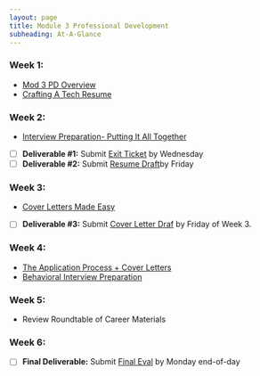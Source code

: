 ```yaml
---
layout: page
title: Module 3 Professional Development
subheading: At-A-Glance
---
```


### Week 1:
  * [Mod 3 PD Overview](./Pd_overview)
  * [Crafting A Tech Resume](https://docs.google.com/presentation/d/e/2PACX-1vRDqx6yceiHWcOEiKjEp0Hr43o6yb4WtF60jJFRAOKCeTIbrYf0iA9bDMk1jumn1lMP0R-5MV-wfkMY/pub?start=false&loop=false&delayms=3000&slide=id.p1)
    
### Week 2:
  * [Interview Preparation- Putting It All Together](./Interview_Preparation)
  * [ ] **Deliverable #1:** Submit [Exit Ticket](https://www.google.com/url?q=https://forms.gle/1WHVG6iiHX6bkfS97&sa=D&source=calendar&ust=1696369633966175&usg=AOvVaw1jc9wNuKyOBWJnI12aUW9u) by Wednesday
  * [ ] **Deliverable #2:** Submit [Resume Draft](https://airtable.com/appl0fblUIvOotJko/shrVR0utYqKkpVnvm)by Friday

### Week 3: 
  * [Cover Letters Made Easy](./coverletters_made_easy)
  * [ ] **Deliverable #3:** Submit [Cover Letter Draf](https://docs.google.com/forms/d/e/1FAIpQLSfPkAkTdqtehtWydhdTP8RwEm7t-huLwQs8U201r92rDuRsfw/viewform) by Friday of Week 3. 

### Week 4: 
  * [The Application Process + Cover Letters](https://docs.google.com/presentation/d/e/2PACX-1vQQb_NqtACy5ea-EbE8KJX7QA62bpOC_YMB6tzsyL_dRuZqyVLKfAIZkFcLRj9MefGUuvT-WbRUzTQS/pub?start=false&loop=false&delayms=3000)
  * [Behavioral Interview Preparation](./Behavioral_Interview_Preparation_Thinking_Like_an_Interviewer)
 
### Week 5:
  * Review Roundtable of Career Materials 

### Week 6: 
   * [ ] **Final Deliverable:** Submit [Final Eval](https://www.google.com/url?q=https://airtable.com/appl0fblUIvOotJko/shrBZWvdZfHSeey57&sa=D&source=calendar&ust=1696367649286629&usg=AOvVaw3kz4oj0uKA8Or3LW6JDTkb) by Monday end-of-day
